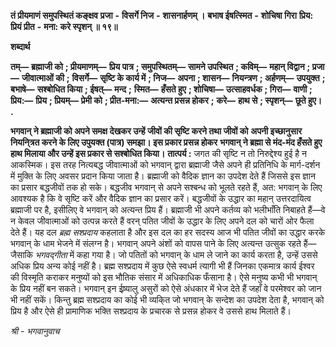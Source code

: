  **तं प्रीयमाणं समुपस्थितं कङ्क्षव** **प्रजा** **-** **विसर्गे निज** **-** **शासनार्हणम् ।** **बभाष ईषत्स्मित** **-** **शोचिषा गिरा** **प्रिय: प्रियं प्रीत** **-** **मना: करे स्पृशन् ॥ १९॥** 

**शब्दार्थ** 

**तम्—** **ब्रह्माजी को** **; प्रीयमाणम्—** **प्रिय पात्र** **; समुपस्थितम्—** **सामने उपस्थित** **; कविम्—** **महान् विद्वान** **; प्रजा—** **जीवात्माओं की** **;** **विसर्गे—** **सृष्टि के कार्य में** **; निज—** **अपना** **; शासन—** **नियन्त्रण** **; अर्हणम्—** **उपयुक्त** **; बभाषे—** **सश्बोधित किया** **; ईषत्—** **मन्द** **;** **स्मित—** **हँसते हुए** **; शोचिषा—** **उत्साहवर्धक** **; गिरा—** **वाणी** **; प्रिय:—** **प्रिय** **; प्रियम्—** **प्रेमी को** **; प्रीत-मना:—** **अत्यन्त प्रसन्न होकर** **;** **करे—** **हाथ से** **; स्पृशन्—** **छूते हुए।** **.** 

**भगवान् ने ब्रह्माजी को अपने समक्ष देखकर उन्हें जीवों की सृष्टि करने तथा जीवों को** **अपनी इच्छानुसार नियनि्त्रत करने के लिए उपुयक्त (पात्र) समझा। इस प्रकार प्रसन्न होकर** **भगवान् ने ब्रह्मा से मंद-मंद हँसते हुए हाथ मिलाया और उन्हें इस प्रकार से सश्बोधित किया।** **तात्पर्य :** जगत की सृष्टि न तो निरुद्देश्य हुई है न आकस्मिक। इस तरह नित्यबद्ध जीवात्माओं को भगवान् द्वारा ब्रह्माजी जैसे अपने ही प्रतिनिधि के मार्ग-दर्शन में मुक्ति के लिए अवसर प्रदान किया जाता है। ब्रह्माजी को वैदिक ज्ञान का उपदेश देते हैं जिससे इस ज्ञान का प्रसार बद्धजीवों तक हो सके। बद्धजीव भगवान् से अपने सश्बन्ध को भूलते रहते हैं, अत: भगवान् के लिए आवश्यक है कि वे सृष्टि करें और वैदिक ज्ञान का प्रसार करें। बद्धजीवों के उद्धार का महान् उत्तरदायित्व ब्रह्माजी पर है, इसीलिए वे भगवान् को अत्यन्त प्रिय हैं। ब्रह्माजी भी अपने कर्तव्य को भलीभाँति निबाहते हैं—वे न केवल जीवात्माओं को उत्पन्न करते हैं वरन् पतित जीवों के उद्धार के लिए अपने दल को चारों ओर फैला देते हैं। यह दल *ब्रह्म सश्प्रदाय*  कहलाता है और इस दल का हर सदस्य आज भी पतित जीवों का उद्धार करके भगवान् के धाम भेजने में संलग्न है। भगवान् अपने अंशों को वापस पाने के लिए अत्यन्त उत्सुक रहते हैं—जैसाकि *भगवद्गीता* में कहा गया है। जो पतितों को भगवान् के धाम ले जाने का कार्य करता है, उन्हें उससे अधिक प्रिय अन्य कोई नहीं है। ब्रह्म सश्प्रदाय में कुछ ऐसे स्वधर्म त्यागी भी हैं जिनका एकमात्र कार्य ईश्वर की विस्मृति कराकर मनुष्यों को इस भौतिक संसार में अधिकाधिक फँसाना है। ऐसे मनुष्य कभी भी भगवान् के प्रिय नहीं बन सकते। भगवान् इन ईष्र्यालु असुरों को ऐसे अंधकार में भेज देते हैं जहाँ वे परमेश्वर को जान भी नहीं सकें। किन्तु ब्रह्म सश्प्रदाय का कोई भी व्यकि्त जो भगवान् के सन्देश का उपदेश देता है, भगवान् को प्रिय है और ऐसे ही प्रामाणिक भक्ति सश्प्रदाय के प्रचारक से प्रसन्न होकर वे उससे हाथ मिलाते हैं।  

*श्री* *-* *भगवानुवाच* 